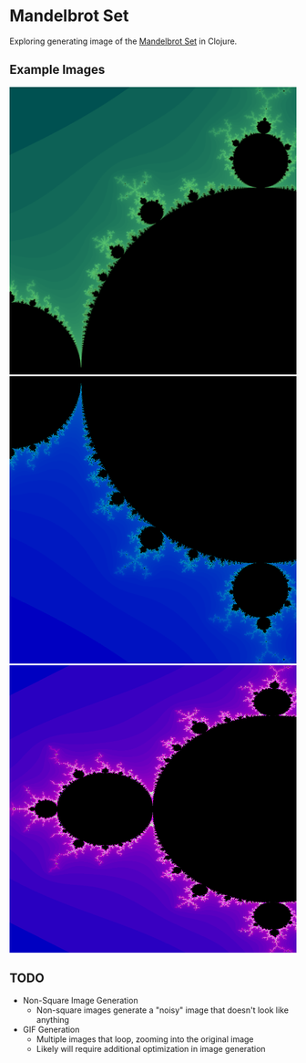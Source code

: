 # Mandelbrot Set

Exploring generating image of the
[Mandelbrot Set](https://en.wikipedia.org/wiki/Mandelbrot_set)
in Clojure.

## Example Images

!["Pink and Purple"](example/png/ppr.png)
![Yellow Magenta](example/png/ym.png)
![Red Blue Green Grey](example/png/rbg_gr_old.png)

## TODO

* Non-Square Image Generation
    * Non-square images generate a "noisy" image that doesn't look like anything
* GIF Generation
    * Multiple images that loop, zooming into the original image
    * Likely will require additional optimization in image generation